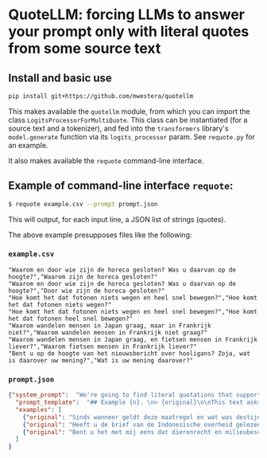 # QuoteLLM: forcing LLMs to answer your prompt only with literal quotes from some source text

## Install and basic use

```bash
pip install git+https://github.com/mwestera/quotellm
```

This makes available the `quotellm` module, from which you can import the class `LogitsProcessorForMultiQuote`. This class can be instantiated (for a source text and a tokenizer), and fed into the `transformers` library's `model.generate` function via its `logits_processor` param. See `requote.py` for an example.

It also makes available the `requote` command-line interface.


## Example of command-line interface `requote`:

```bash
$ requote example.csv --prompt prompt.json
```

This will output, for each input line, a JSON list of strings (quotes). 

The above example presupposes files like the following:

### `example.csv`

```csv
"Waarom en door wie zijn de horeca gesloten? Was u daarvan op de hoogte?","Waarom zijn de horeca gesloten?"
"Waarom en door wie zijn de horeca gesloten? Was u daarvan op de hoogte?","Door wie zijn de horeca gesloten?"
"Hoe komt het dat fotonen niets wegen en heel snel bewegen?","Hoe komt het dat fotonen niets wegen?"
"Hoe komt het dat fotonen niets wegen en heel snel bewegen?","Hoe komt het dat fotonen heel snel bewegen?"
"Waarom wandelen mensen in Japan graag, maar in Frankrijk niet?","Waarom wandelen mensen in Frankrijk niet graag?"
"Waarom wandelen mensen in Japan graag, en fietsen mensen in Frankrijk liever?","Waarom fietsen mensen in Frankrijk liever?"
"Bent u op de hoogte van het nieuwsbericht over hooligans? Zoja, wat is daarover uw mening?","Wat is uw mening daarover?"
```

### `prompt.json`

```json
{"system_prompt":  "We're going to find literal quotations that support a given paraphrase, for the Dutch language.",
  "prompt_template":  "## Example {n}. \n> {original}\n\nThis text asks the question: \"{rephrased}\"\nThe question is conveyed exclusively by certain parts of the original text:\n{response}\n",
  "examples": [
    {"original": "Sinds wanneer geldt deze maatregel en wat was destijds de motivatie (is deze openbaar)?", "rephrased": "Wat was destijds de motivatie voor deze maatregel?", "response": ["wat was destijds de motivatie"]},
    {"original": "Heeft u de brief van de Indonesische overheid gelezen, en zoja, wat is uw reactie?", "rephrased": "Wat is uw reactie op de brief van de Indonesische overheid?", "response": ["wat is uw reactie?"]},
    {"original": "Bent u het met mij eens dat dierenrecht en milieubescherming een prominentere plek moeten innemen in de samenleving?", "rephrased": "Vindt u ook dat milieubescherming een prominentere plek in de samenleving moet innemen?", "response": ["Bent u het met mij eens dat", "milieubescherming een prominentere plek moeten innemen in de samenleving?"]},
  ]
}
```